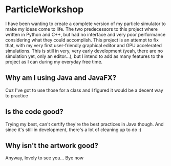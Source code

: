 # ParticleWorkshop

I have been wanting to create a complete version of my particle simulator to make my ideas come to life.
The two predecessors to this project where written in Python and C++, but had no interface and very poor performance considering what they could accomplish. This project is an attempt to fix that, with my very first user-friendly graphical editor and GPU accelerated simulations.
This is still in very, very early development (yeah, there are no simulation yet, only an editor...), but I intend to add as many features to the project as I can during my everyday free time.

## Why am I using Java and JavaFX?

Cuz I've got to use those for a class and I figured it would be a decent way to practice

## Is the code good?

Trying my best, can't certify they're the best practices in Java though. And since it's still in development, there's a lot of cleaning up to do :)

## Why isn't the artwork good?

Anyway, lovely to see you... Bye now